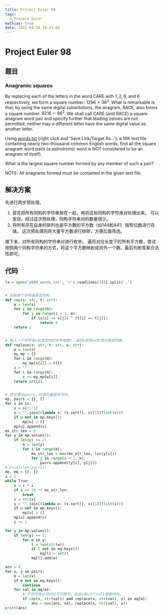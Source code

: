 ```yaml
---
title: Project Euler 98
tags:
  - Project Euler
mathjax: true
date: 2022-04-30 10:33:04
---
```


<escape><!-- more --></escape>

# Project Euler 98

## 题目

### Anagramic squares

By replacing each of the letters in the word CARE with $1, 2, 9$, and $6$ respectively, we form a square number: $1296 = 36 ^2$. What is remarkable is that, by using the same digital substitutions, the anagram, RACE, also forms a square number: $9216 = 96 ^2$. We shall call CARE (and RACE) a square anagram word pair and specify further that leading zeroes are not permitted, neither may a different letter have the same digital value as another letter.

Using [words.txt](../resources/p098_words.txt) (right click and 'Save Link/Target As...'), a 16K text file containing nearly two-thousand common English words, find all the square anagram word pairs (a palindromic word is NOT considered to be an anagram of itself).

What is the largest square number formed by any member of such a pair?

NOTE: All anagrams formed must be contained in the given text file.

## 解决方案

先进行两步预处理。

1. 首先将所有同构的字符串放在一起，再将这些同构的字符串对处理出来。
可以发现，经过这次预处理，同构字符串对的数量很少。
2. 将所有存在自身的排列也是平方数的平方数（如$144$和$441$）按照位数进行存储。
这次预处理则将大量平方数进行排除，方便后面筛选。

接下来，对所有同构的字符串对进行枚举。
遍历对应长度下的所有平方数，尝试按照两个同构字符串的方式，将这个平方数映射成另外一个数。最后判断答案合法性即可。

## 代码

```py
ls = open('p098_words.txt', 'r').readlines()[0].split(',')


# 判断两个字符串是否同构。
def cmp(s: str, t: str):
    m = len(s)
    for i in range(m):
        for j in range(i + 1, m):
            if (s[i] == s[j]) ^ (t[i] == t[j]):
                return 0
    return 1


# 输入一个字符串s和其同构的字符串数t，返回s依照w对t进行重排的数。
def replace(s: str, t: str, w: str):
    m = len(s)
    my_mp = {}
    for i in range(m):
        my_mp[s[i]] = t[i]
    z = ""
    for i in range(m):
        z += my_mp[w[i]]
    return int(z)


# 预处理出pairs，所有的重排单词对。
mp, pairs = {}, []
for s in ls:
    s = s[1:-1]
    u = "".join((lambda x: (x.sort(), x)[1])(list(s)))
    if u not in mp.keys():
        mp[u] = []
    mp[u].append(s)
mx_str_len = 0
for y in mp.values():
    if len(y) >= 2:
        m = len(y)
        for i in range(m):
            mx_str_len = max(mx_str_len, len(y[i]))
            for j in range(i + 1, m):
                pairs.append([y[i], y[j]])
# print(len(pairs))
mp, mq = {}, {}
i = 1
while True:
    x = i * i
    if x >= 10 ** mx_str_len:
        break
    s = str(x)
    u = "".join((lambda x: (x.sort(), x)[1])(list(s)))
    if u not in mp.keys():
        mp[u] = []
    mp[u].append(x)
    i += 1

for y in mp.values():
    if len(y) >= 2:
        for w in y:
            l = len(str(w))
            if l not in mq.keys():
                mq[l] = set()
            mq[l].add(w)

ans = 0
for x, y in pairs:
    m = len(x)
    if m not in mq.keys():
        continue
    for val in mq[m]:
        # 不同字母必须对应不同数字。因此x和str(val)需要同构。
        if cmp(x, str(val)) and replace(x, str(val), y) in mq[m]:
            ans = max(ans, val, replace(x, str(val), y))
print(ans)
```
